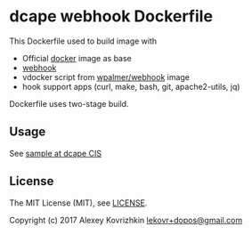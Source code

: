 # dcape webhook Dockerfile

This Dockerfile used to build image with

* Official [docker](https://hub.docker.com/_/docker/) image as base
* [webhook](https://github.com/adnanh/webhook)
* vdocker script from [wpalmer/webhook](https://hub.docker.com/r/wpalmer/webhook/) image
* hook support apps (curl, make, bash, git, apache2-utils, jq)

Dockerfile uses two-stage build.

## Usage

See [sample at dcape CIS](https://github.com/dopos/dcape/tree/master/apps/cis)

## License

The MIT License (MIT), see [LICENSE](LICENSE).

Copyright (c) 2017 Alexey Kovrizhkin <lekovr+dopos@gmail.com>

